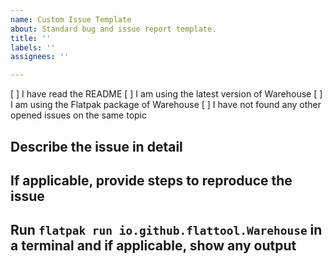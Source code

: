 ```yaml
---
name: Custom Issue Template
about: Standard bug and issue report template.
title: ''
labels: ''
assignees: ''

---
```


[ ] I have read the README
[ ] I am using the latest version of Warehouse
[ ] I am using the Flatpak package of Warehouse
[ ] I have not found any other opened issues on the same topic

## Describe the issue in detail

## If applicable, provide steps to reproduce the issue

## Run `flatpak run io.github.flattool.Warehouse` in a terminal and if applicable, show any output
